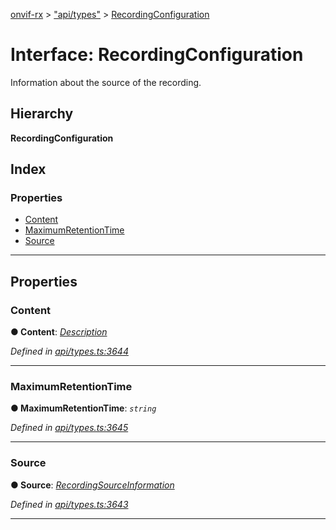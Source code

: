 [onvif-rx](../README.md) > ["api/types"](../modules/_api_types_.md) > [RecordingConfiguration](../interfaces/_api_types_.recordingconfiguration.md)

# Interface: RecordingConfiguration

Information about the source of the recording.

## Hierarchy

**RecordingConfiguration**

## Index

### Properties

* [Content](_api_types_.recordingconfiguration.md#content)
* [MaximumRetentionTime](_api_types_.recordingconfiguration.md#maximumretentiontime)
* [Source](_api_types_.recordingconfiguration.md#source)

---

## Properties

<a id="content"></a>

###  Content

**● Content**: *[Description](../modules/_api_types_.md#description)*

*Defined in [api/types.ts:3644](https://github.com/patrickmichalina/onvif-rx/blob/1596479/src/api/types.ts#L3644)*

___
<a id="maximumretentiontime"></a>

###  MaximumRetentionTime

**● MaximumRetentionTime**: *`string`*

*Defined in [api/types.ts:3645](https://github.com/patrickmichalina/onvif-rx/blob/1596479/src/api/types.ts#L3645)*

___
<a id="source"></a>

###  Source

**● Source**: *[RecordingSourceInformation](_api_types_.recordingsourceinformation.md)*

*Defined in [api/types.ts:3643](https://github.com/patrickmichalina/onvif-rx/blob/1596479/src/api/types.ts#L3643)*

___

